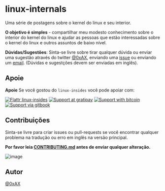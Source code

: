 linux-internals
===============

Uma série de postagens sobre o kernel do linux e seu interior.

**O objetivo é simples** - compartilhar meu modesto conhecimento sobre o interior do kernel do linux e ajudar as pessoas que estão interessadas sobre o kernel do linux e outros assuntos de baixo nível.

**Dúvidas/Sugestões**: Sinta-se livre sobre tirar qualquer dúvida ou enviar uma sugestão através do twitter [@0xAX](https://twitter.com/0xAX), enviando uma [issue](https://github.com/0xAX/linux-internals/issues/new) ou enviando um [email](mailto:anotherworldofworld@gmail.com). (Dúvidas e sugestções devem ser enviadas em inglês).

Apoie
-------

**Apoie** Se você gostou do `linux-insides` você pode apoiar com: 

[![Flattr linux-insides](https://img.shields.io/badge/donate-flattr-green.svg)](https://flattr.com/submit/auto?user_id=0xAX&url=https://github.com/0xAX/linux-insides/&title=linux-insed) [![Support at gratipay](http://img.shields.io/gratipay/0xAX.svg)](https://gratipay.com/0xAX/) [![Support with bitcoin](https://img.shields.io/badge/donate-bitcoin-green.svg)](https://www.coinbase.com/checkouts/0bfa452a41cf52c0b3f99500b4f31685) [![Support via gitbook](https://img.shields.io/badge/donate-gitbook-green.svg)](https://gumroad.com/l/gitbook_54c9232c1db1670300055523?wanted=true)

Contribuições
--------------

Sinta-se livre para criar issues ou pull-requests se você encontrar qualquer problema na tradução ou erro em inglês na versão principal.

**Por favor leia [CONTRIBUTING.md](translations/pt-BR/CONTRIBUTING.md) antes de enviar qualquer alteração.**

![image](http://oi58.tinypic.com/23upobq.jpg)

Autor
---------------

[@0xAX](https://twitter.com/0xAX)
